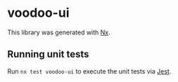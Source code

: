 # voodoo-ui

This library was generated with [Nx](https://nx.dev).

## Running unit tests

Run `nx test voodoo-ui` to execute the unit tests via [Jest](https://jestjs.io).
